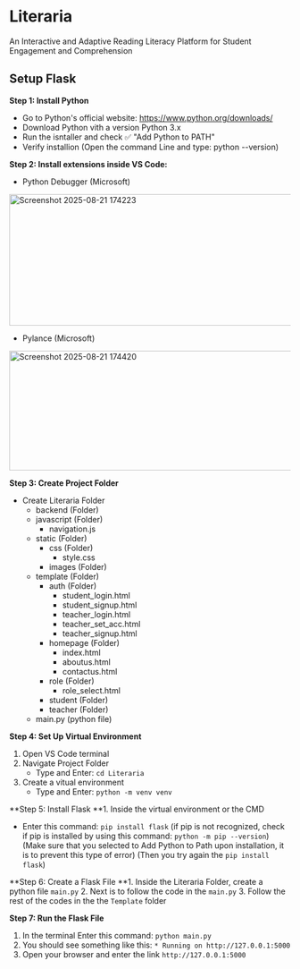 # Literaria
An Interactive and Adaptive Reading Literacy Platform for Student Engagement and Comprehension


## **Setup Flask**

**Step 1: Install Python**
   - Go to Python's official website: https://www.python.org/downloads/
   - Download Python vith a version Python 3.x
   - Run the isntaller and check ✅ "Add Python to PATH"
   - Verify installion (Open the command Line and type: python --version)
  
**Step 2: Install extensions inside VS Code:**
   - Python Debugger (Microsoft)
<img width="712" height="235" alt="Screenshot 2025-08-21 174223" src="https://github.com/user-attachments/assets/cf362ec3-f6b3-4842-8859-3427fc5a9fbe" />


   - Pylance (Microsoft)
<img width="679" height="214" alt="Screenshot 2025-08-21 174420" src="https://github.com/user-attachments/assets/cd31a0a0-c57e-46c7-b2a0-d210076b4724" />

**Step 3: Create Project Folder**
   - Create Literaria Folder
        - backend                (Folder)
        - javascript             (Folder)
           - navigation.js       
        - static                 (Folder)
           - css                 (Folder)
             - style.css
           - images              (Folder)
        - template               (Folder)
           - auth                (Folder)
             - student_login.html
             - student_signup.html
             - teacher_login.html
             - teacher_set_acc.html
             - teacher_signup.html
           - homepage            (Folder)
              - index.html
              - aboutus.html
              - contactus.html
           - role                (Folder)
              - role_select.html
           - student             (Folder)  
           - teacher             (Folder)  
        - main.py                (python file)

**Step 4: Set Up Virtual Environment**
1. Open VS Code terminal
2. Navigate Project Folder
   - Type and Enter: ```cd Literaria```
3. Create a vitual environment
   - Type and Enter: ```python -m venv venv```

**Step 5: Install Flask
**1. Inside the virtual environment or the CMD
   - Enter this command: ```pip install flask```
     (if pip is not recognized, check if pip is installed by using this command: ```python -m pip --version```)
     (Make sure that you selected to Add Python to Path upon installation, it is to prevent this type of error)
     (Then you try again the ```pip install flask```)

**Step 6: Create a Flask File
**1. Inside the Literaria Folder, create a python file ```main.py```
2. Next is to follow the code in the  ```main.py```
3. Follow the rest of the codes in the the ```Template``` folder

**Step 7: Run the Flask File**
1. In the terminal
   Enter this command: ```python main.py```
2. You should see something like this: ```* Running on http://127.0.0.1:5000```
3. Open your browser and enter the link ```http://127.0.0.1:5000```




